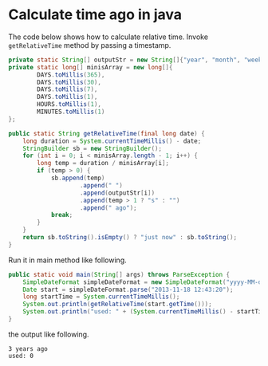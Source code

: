 # Calculate time ago in java
The code below shows how to calculate relative time. Invoke `getRelativeTime` method by passing a timestamp.

```java
private static String[] outputStr = new String[]{"year", "month", "week", "day", "hour", "minute"};
private static long[] minisArray = new long[]{
        DAYS.toMillis(365),
        DAYS.toMillis(30),
        DAYS.toMillis(7),
        DAYS.toMillis(1),
        HOURS.toMillis(1),
        MINUTES.toMillis(1)
};

public static String getRelativeTime(final long date) {
    long duration = System.currentTimeMillis() - date;
    StringBuilder sb = new StringBuilder();
    for (int i = 0; i < minisArray.length - 1; i++) {
        long temp = duration / minisArray[i];
        if (temp > 0) {
            sb.append(temp)
                    .append(" ")
                    .append(outputStr[i])
                    .append(temp > 1 ? "s" : "")
                    .append(" ago");
            break;
        }
    }
    return sb.toString().isEmpty() ? "just now" : sb.toString();
}
```

Run it in main method like following.
```java
public static void main(String[] args) throws ParseException {
    SimpleDateFormat simpleDateFormat = new SimpleDateFormat("yyyy-MM-dd HH:mm:ss");
    Date start = simpleDateFormat.parse("2013-11-18 12:43:20");
    long startTime = System.currentTimeMillis();
    System.out.println(getRelativeTime(start.getTime()));
    System.out.println("used: " + (System.currentTimeMillis() - startTime));
}
```
the output like following.
```
3 years ago
used: 0
```